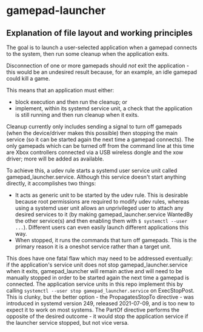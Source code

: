 # gamepad-launcher

## Explanation of file layout and working principles
The goal is to launch a user-selected application when a gamepad connects to the system, then run some cleanup when the application exits.

Disconnection of one or more gamepads should *not* exit the application - this would be an undesired result because, for an example, an idle gamepad could kill a game.

This means that an application must either: 
* block execution and then run the cleanup; or
* implement, within its systemd service unit, a check that the application is still running and then run cleanup when it exits.

Cleanup currently only includes sending a signal to turn off gamepads (when the device/driver makes this possible) then stopping the main service (so it can be started again the next time a gamepad connects). The only gamepads which can be turned off from the command line at this time are Xbox controllers connected via a USB wireless dongle and the xow driver; more will be added as available.

To achieve this, a udev rule starts a systemd user service unit called gamepad_launcher.service. Although this service doesn't start anything directly, it accomplishes two things:
* It acts as generic unit to be started by the udev rule. This is desirable because root permissions are required to modify udev rules, whereas using a systemd user unit allows an unprivileged user to attach any desired services to it (by making gamepad_launcher.service WantedBy the other service(s) and then enabling them with `$ systemctl --user ...`). Different users can even easily launch different applications this way.
* When stopped, it runs the commands that turn off gamepads. This is the primary reason it is a oneshot service rather than a target unit.

This does have one fatal flaw which may need to be addressed eventually: if the application's service unit does not stop gamepad_launcher.service when it exits, gamepad_launcher will remain active and will need to be manually stopped in order to be started again the next time a gamepad is connected. The application service units in this repo implement this by calling `systemctl --user stop gamepad_launcher.service` on ExecStopPost. This is clunky, but the better option - the PropagatesStopTo directive - was introduced in systemd version 249, released 2021-07-09, and is too new to expect it to work on most systems. The PartOf directive performs the opposite of the desired outcome - it would stop the application service if the launcher service stopped, but not vice versa.
